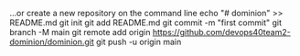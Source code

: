 …or create a new repository on the command line
echo "# dominion" >> README.md
git init
git add README.md
git commit -m "first commit"
git branch -M main
git remote add origin https://github.com/devops40team2-dominion/dominion.git
git push -u origin main

